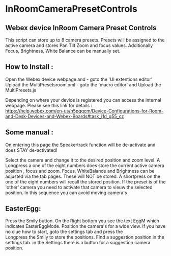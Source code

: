 # InRoomCameraPresetControls
<h2>Webex device InRoom Camera Preset Controls</h2>

This script can store up to 8 camera presets. 
Presets will be assigned to the active camera and stores Pan Tilt Zoom and focus values.
Additionally Focus, Brightness, White Balance can be manually set.



<h2>How to Install :</h2>
Open the Webex device webpage and 
- goto the 'UI extentions editor'  Upload the MultiPresetsroom.xml
- goto the 'macro editor'  and Upload the MultiPresets.js

Depending on where your device is registered you can access the internal webpage.
Please see this link for details : <br>
https://help.webex.com/en-us/n5pqqcm/Device-Configurations-for-Room-and-Desk-Devices-and-Webex-Boards#task_i1d_g55_cz


<h2>Some manual :</h2>

On entering this page the Speakertrack function will be de-activate and does STAY de-activated!

Select the camera and change it to the desired position and zoom level.
A Longpress a one of the eight numbers does store the current active camera position , focus and zoom.
Focus, WhiteBalance and Brightness can be adjusted via the tab pages. These will NOT be stored.
A shortpress on the one of the eight numbers will recall the stored position. If the preset is of the 'other'
camera you need to activate that camera to vieuw the selected position. In this sequence you can avoid moving camera's

<h2>EasterEgg:</h2> 

Press the Smily button. On the Right bottom you see the text EggM which indicates EasterEggMode.
Position the camera's for a wide view. If you have no clue how to start, goto the settings tab and press the  
            Longpress the Smily to store the positions.  Find a suggestion position in the settings tab.
            in the Settings there is a button for a suggestion camera position. 



